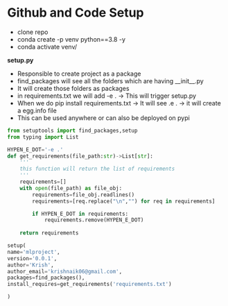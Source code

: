 # Github and Code Setup

* clone repo
* conda create -p venv python==3.8 -y
* conda activate venv/

**setup.py**

* Responsible to create project as a package
* find\_packages will see all the folders which are having \_\_init\_\_.py
* It will create those folders as packages
* in requirements.txt we will add -e . -> This will trigger setup.py
* When we do pip install requirements.txt -> It will see .e . -> it will create a egg.info file
* This can be used anywhere or can also be deployed on pypi

```python
from setuptools import find_packages,setup
from typing import List

HYPEN_E_DOT='-e .'
def get_requirements(file_path:str)->List[str]:
    '''
    this function will return the list of requirements
    '''
    requirements=[]
    with open(file_path) as file_obj:
        requirements=file_obj.readlines()
        requirements=[req.replace("\n","") for req in requirements]

        if HYPEN_E_DOT in requirements:
            requirements.remove(HYPEN_E_DOT)
    
    return requirements

setup(
name='mlproject',
version='0.0.1',
author='Krish',
author_email='krishnaik06@gmail.com',
packages=find_packages(),
install_requires=get_requirements('requirements.txt')

)
```
